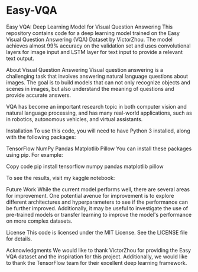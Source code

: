 # Easy-VQA
Easy VQA: Deep Learning Model for Visual Question Answering
This repository contains code for a deep learning model trained on the Easy Visual Question Answering (VQA) Dataset by VictorZhou. The model achieves almost 99% accuracy on the validation set and uses convolutional layers for image input and LSTM layer for text input to provide a relevant text output.

About Visual Question Answering
Visual question answering is a challenging task that involves answering natural language questions about images. The goal is to build models that can not only recognize objects and scenes in images, but also understand the meaning of questions and provide accurate answers.

VQA has become an important research topic in both computer vision and natural language processing, and has many real-world applications, such as in robotics, autonomous vehicles, and virtual assistants.

Installation
To use this code, you will need to have Python 3 installed, along with the following packages:

TensorFlow
NumPy
Pandas
Matplotlib
Pillow
You can install these packages using pip. For example:

Copy code
pip install tensorflow numpy pandas matplotlib pillow

To see the results, visit my kaggle notebook: 

Future Work
While the current model performs well, there are several areas for improvement. One potential avenue for improvement is to explore different architectures and hyperparameters to see if the performance can be further improved. Additionally, it may be useful to investigate the use of pre-trained models or transfer learning to improve the model's performance on more complex datasets.

License
This code is licensed under the MIT License. See the LICENSE file for details.

Acknowledgments
We would like to thank VictorZhou for providing the Easy VQA dataset and the inspiration for this project. Additionally, we would like to thank the TensorFlow team for their excellent deep learning framework.
